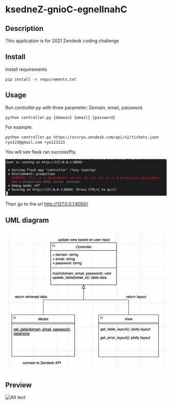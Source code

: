# ksedneZ-gnioC-egnellnahC

## Description
This application is for 2021 Zendesk coding challenge
## Install
Install requirements
```
pip install -r requirements.txt
```
## Usage
Run controller.py with three parameter: Domain, email, password.
```
python controller.py {domain} {email} {password}
```
For example:
```
python controller.py https://zccryo.zendesk.com/api/v2/tickets.json ryo123@gmail.com ryo123123
```
You will see flask ran successffly.

![Alt text](https://github.com/Ryo0929/ksedneZ-gnioC-egnellnahC/blob/master/readme_image/Screen%20Shot%202021-11-28%20at%203.16.28%20PM.png)

Than go to the url http://127.0.0.1:8050/

## UML diagram

![Alt text](https://github.com/Ryo0929/ksedneZ-gnioC-egnellnahC/blob/master/readme_image/Screen%20Shot%202021-11-28%20at%203.48.53%20PM.png)

## Preview

![Alt text](https://github.com/Ryo0929/ksedneZ-gnioC-egnellnahC/blob/master/readme_image/chrome-capture.gif)

